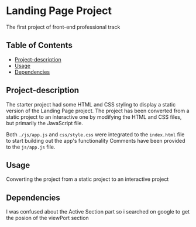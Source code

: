 # Landing Page Project
The first project of front-end professional track

## Table of Contents

  * [Project-description](#Project-description)
  * [Usage](#Usage)
  * [Dependencies](#Dependencies)

## Project-description

The starter project had some HTML and CSS styling to display a static version of the Landing Page project. The project has been converted from a static project to an interactive one by modifying the HTML and CSS files, but primarily the JavaScript file.

Both `./js/app.js` and `css/style.css` were integrated to the `index.html` file to start building out the app's functionality
Comments have been provided to the `js/app.js` file.

## Usage

Converting the project from a static project to an interactive project 

## Dependencies

I was confused about the Active Section part so i searched on google to get the posion of the viewPort section 
